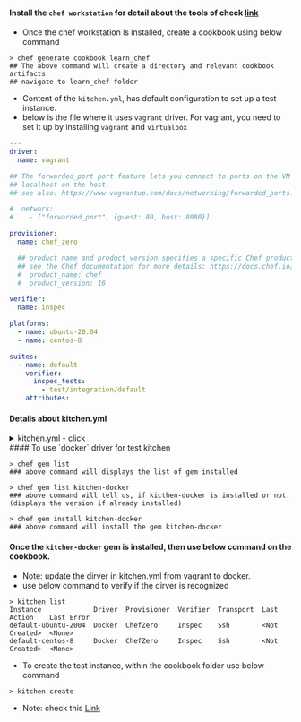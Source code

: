 #### Install the `chef workstation` for detail about the tools of check [link](https://github.com/thirumurthis/Learnings/blob/master/chef/chef_basics.md)

- Once the chef workstation is installed, create a cookbook using below command
```
> chef generate cookbook learn_chef
## The above command will create a directory and relevant cookbook artifacts
## navigate to learn_chef folder
```
- Content of the `kitchen.yml`, has default configuration to set up a test instance.
- below is the file where it uses `vagrant` driver. For vagrant, you need to set it up by installing `vagrant` and `virtualbox`
```yaml
---
driver:
  name: vagrant

## The forwarded_port port feature lets you connect to ports on the VM guest via
## localhost on the host.
## see also: https://www.vagrantup.com/docs/networking/forwarded_ports.html

#  network:
#    - ["forwarded_port", {guest: 80, host: 8080}]

provisioner:
  name: chef_zero

  ## product_name and product_version specifies a specific Chef product and version to install.
  ## see the Chef documentation for more details: https://docs.chef.io/workstation/config_yml_kitchen/
  #  product_name: chef
  #  product_version: 16

verifier:
  name: inspec

platforms:
  - name: ubuntu-20.04
  - name: centos-8

suites:
  - name: default
    verifier:
      inspec_tests:
        - test/integration/default
    attributes:
```
#### Details about kitchen.yml
<details>
  <summary>kitchen.yml - click</summary>
  
   **instance** - A virtualized server with the bare essentials, eg. operating system, ssh- or WinRM-enabled networking, etc. 
                 (This key is not found in the kitchen.yml but is used by Test Kitchen to help keep track of your instances.)
   **platforms** - The operating system(s) or target environment(s) on which your policies are to be tested. eg: Windows, Ubuntu, CentOS, RHEL
   **suites** - The policies and code which will be enforced on the test instance(s).
   **driver** - The lifecycle manager responsible for implementing the instance-specific actions (in this case, Vagrant); 
                these actions can include creating, destroying, and installing the tools necessary to test your code on the test instance(s).
   **provisioner** - The tool responsible for executing the suites against the test instance(s). Chef's Test Kitchen provisioner, (chef_zero)[https://docs.chef.io/chef_solo/].
   
</details>
#### To use `docker` driver for test kitchen

```
> chef gem list
### above command will displays the list of gem installed 

> chef gem list kitchen-docker
### above command will tell us, if kicthen-docker is installed or not. (displays the version if already installed)

> chef gem install kitchen-docker
### above command will install the gem kitchen-docker
```

#### Once the `kitchen-docker` gem is installed, then use below command on the cookbook. 
 - Note: update the dirver in kitchen.yml from vagrant to docker.
 - use below command to verify if the dirver is recognized
 
```
> kitchen list 
Instance             Driver  Provisioner  Verifier  Transport  Last Action    Last Error
default-ubuntu-2004  Docker  ChefZero     Inspec    Ssh        <Not Created>  <None>
default-centos-8     Docker  ChefZero     Inspec    Ssh        <Not Created>  <None>
```
- To create the test instance, within the cookbook folder use below command
```
> kitchen create
```
 - Note: check this [Link](https://medium.com/software-configuration-manuals/a-step-by-step-guide-to-test-chef-using-test-kitchen-with-docker-9c4f4f4186e2)

